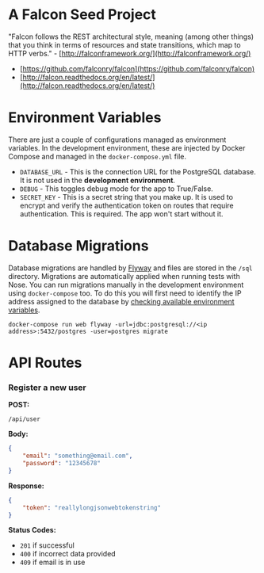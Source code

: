 A Falcon Seed Project
====================

"Falcon follows the REST architectural style, meaning (among other things) that you think in terms of resources and state transitions, which map to HTTP verbs." - [http://falconframework.org/](http://falconframework.org/)

* [https://github.com/falconry/falcon](https://github.com/falconry/falcon)
* [http://falcon.readthedocs.org/en/latest/](http://falcon.readthedocs.org/en/latest/)



Environment Variables
====================

There are just a couple of configurations managed as environment variables. In the development environment, these are injected by Docker Compose and managed in the `docker-compose.yml` file.

* `DATABASE_URL` - This is the connection URL for the PostgreSQL database. It is not used in the **development environment**.
* `DEBUG` - This toggles debug mode for the app to True/False.
* `SECRET_KEY` - This is a secret string that you make up. It is used to encrypt and verify the authentication token on routes that require authentication. This is required. The app won't start without it.



Database Migrations
====================

Database migrations are handled by [Flyway](http://flywaydb.org/) and files are stored in the `/sql` directory. Migrations are automatically applied when running tests with Nose. You can run migrations manually in the development environment using `docker-compose` too. To do this you will first need to identify the IP address assigned to the database by [checking available environment variables](https://docs.docker.com/compose/env/).

```
docker-compose run web flyway -url=jdbc:postgresql://<ip address>:5432/postgres -user=postgres migrate
```



API Routes
====================


### Register a new user

**POST:**
```
/api/user
```

**Body:**
```json
{
    "email": "something@email.com",
    "password": "12345678"
}
```

**Response:**
```json
{
    "token": "reallylongjsonwebtokenstring"
}
```

**Status Codes:**
* `201` if successful
* `400` if incorrect data provided
* `409` if email is in use


